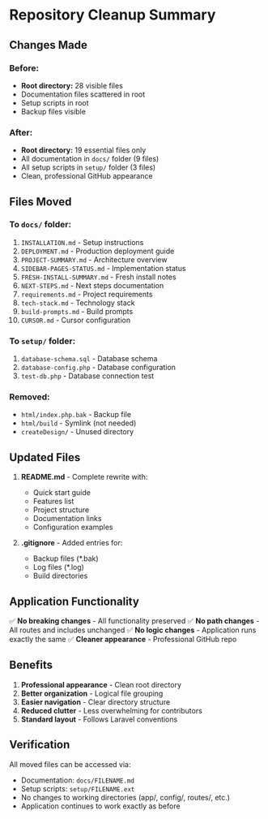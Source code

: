 # Repository Cleanup Summary

## Changes Made

### Before:
- **Root directory:** 28 visible files
- Documentation files scattered in root
- Setup scripts in root
- Backup files visible

### After:
- **Root directory:** 19 essential files only
- All documentation in `docs/` folder (9 files)
- All setup scripts in `setup/` folder (3 files)
- Clean, professional GitHub appearance

## Files Moved

### To `docs/` folder:
1. `INSTALLATION.md` - Setup instructions
2. `DEPLOYMENT.md` - Production deployment guide
3. `PROJECT-SUMMARY.md` - Architecture overview
4. `SIDEBAR-PAGES-STATUS.md` - Implementation status
5. `FRESH-INSTALL-SUMMARY.md` - Fresh install notes
6. `NEXT-STEPS.md` - Next steps documentation
7. `requirements.md` - Project requirements
8. `tech-stack.md` - Technology stack
9. `build-prompts.md` - Build prompts
10. `CURSOR.md` - Cursor configuration

### To `setup/` folder:
1. `database-schema.sql` - Database schema
2. `database-config.php` - Database configuration
3. `test-db.php` - Database connection test

### Removed:
- `html/index.php.bak` - Backup file
- `html/build` - Symlink (not needed)
- `createDesign/` - Unused directory

## Updated Files

1. **README.md** - Complete rewrite with:
   - Quick start guide
   - Features list
   - Project structure
   - Documentation links
   - Configuration examples

2. **.gitignore** - Added entries for:
   - Backup files (*.bak)
   - Log files (*.log)
   - Build directories

## Application Functionality

✅ **No breaking changes** - All functionality preserved
✅ **No path changes** - All routes and includes unchanged
✅ **No logic changes** - Application runs exactly the same
✅ **Cleaner appearance** - Professional GitHub repo

## Benefits

1. **Professional appearance** - Clean root directory
2. **Better organization** - Logical file grouping
3. **Easier navigation** - Clear directory structure
4. **Reduced clutter** - Less overwhelming for contributors
5. **Standard layout** - Follows Laravel conventions

## Verification

All moved files can be accessed via:
- Documentation: `docs/FILENAME.md`
- Setup scripts: `setup/FILENAME.ext`
- No changes to working directories (app/, config/, routes/, etc.)
- Application continues to work exactly as before

